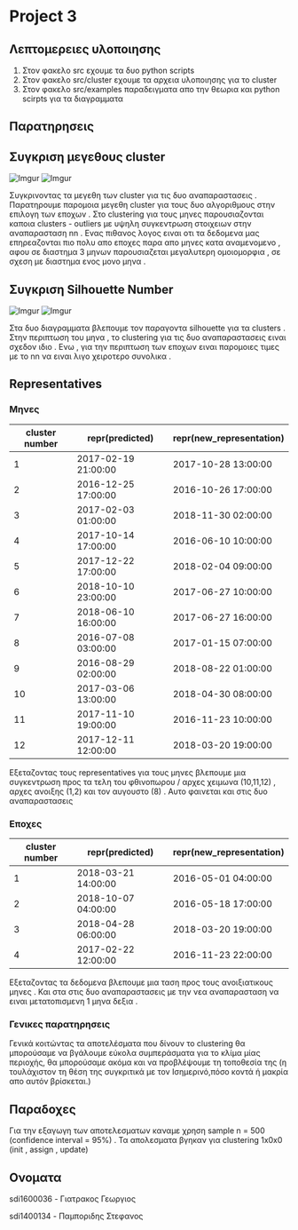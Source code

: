 # Project 3

## Λεπτομερειες υλοποιησης

 1. Στον φακελο src εχουμε τα δυο python scripts 
 2. Στον φακελο src/cluster εχουμε τα αρχεια υλοποιησης για το cluster
 3. Στον φακελο src/examples παραδειγματα απο την θεωρια και python scirpts για τα διαγραμματα
 

## Παρατηρησεις

## Συγκριση μεγεθους cluster
 
![Imgur](https://i.imgur.com/jaLaeTT.png)
![Imgur](https://i.imgur.com/HdxCyDG.png)

Συγκρινοντας τα μεγεθη των cluster για τις δυο αναπαραστασεις . Παρατηρουμε παρομοια μεγεθη cluster για τους δυο αλγοριθμους στην επιλογη των εποχων . Στο clustering για τους μηνες παρουσιαζονται καποια clusters - outliers με υψηλη συγκεντρωση στοιχειων στην αναπαρασταση nn . Ενας πιθανος λογος ειναι οτι τα δεδομενα μας επηρεαζονται πιο πολυ απο εποχες παρα απο μηνες κατα αναμενομενο , αφου σε διαστημα 3 μηνων παρουσιαζεται μεγαλυτερη ομοιομορφια , σε σχεση με διαστημα ενος μονο μηνα .

## Συγκριση Silhouette Number

![Imgur](https://i.imgur.com/DzNqLkW.png)
![Imgur](https://i.imgur.com/RJ3Cziv.png)

Στα δυο διαγραμματα βλεπουμε τον παραγοντα silhouette για τα clusters . Στην περιπτωση του μηνα , το clustering για τις δυο αναπαραστασεις ειναι σχεδον ιδιο . Ενω , για την περιπτωση των εποχων ειναι παρομοιες τιμες με το nn να ειναι λιγο χειροτερο συνολικα . 

## Representatives 

### Μηνες 

| cluster number | repr(predicted) | repr(new_representation) |
| --- | ---- | ---- |
| 1 |  2017-02-19 21:00:00 | 2017-10-28 13:00:00 |
| 2 | 2016-12-25 17:00:00 | 2016-10-26 17:00:00 |
| 3 | 2017-02-03 01:00:00 | 2018-11-30 02:00:00 |
| 4 | 2017-10-14 17:00:00 | 2016-06-10 10:00:00 |
| 5 | 2017-12-22 17:00:00 | 2018-02-04 09:00:00 |
| 6 |  2018-10-10 23:00:00 | 2017-06-27 10:00:00 |
| 7 | 2018-06-10 16:00:00 | 2017-06-27 16:00:00 |
| 8 | 2016-07-08 03:00:00 | 2017-01-15 07:00:00 |
| 9 | 2016-08-29 02:00:00 | 2018-08-22 01:00:00 |
| 10 | 2017-03-06 13:00:00 | 2018-04-30 08:00:00 |
| 11 | 2017-11-10 19:00:00 | 2016-11-23 10:00:00 |
| 12 | 2017-12-11 12:00:00 | 2018-03-20 19:00:00 |

Εξεταζοντας τους representatives για τους μηνες βλεπουμε μια συγκεντρωση προς τα τελη του φθινοπωρου / αρχες χειμωνα (10,11,12) , αρχες ανοιξης (1,2) και τον αυγουστο (8) . Αυτο φαινεται και στις δυο αναπαραστασεις

### Εποχες

| cluster number | repr(predicted) | repr(new_representation) |
| --- | ---- | ---- |
| 1 |  2018-03-21 14:00:00 | 2016-05-01 04:00:00 |
| 2 | 2018-10-07 04:00:00| 2016-05-18 17:00:00 |
| 3 | 2018-04-28 06:00:00 | 2018-03-20 19:00:00 |
| 4 | 2017-02-22 12:00:00 | 2016-11-23 22:00:00 |

Εξεταζοντας τα δεδομενα βλεπουμε μια ταση προς τους ανοιξιατικους μηνες . Και στα στις δυο αναπαραστασεις με την νεα αναπαρασταση να ειναι μετατοπισμενη 1 μηνα δεξια . 

### Γενικες παρατηρησεις
 Γενικά κοιτώντας τα αποτελέσματα που δίνουν το clustering θα μπορούσαμε να 
βγάλουμε εύκολα συμπεράσματα για το κλίμα μίας περιοχής, θα μπορούσαμε ακόμα και να 
προβλέψουμε τη τοποθεσία της (η τουλάχιστον τη θέση της συγκριτικά με τον Ισημερινό,πόσο
κοντά ή μακρία απο αυτόν βρίσκεται.)  

## Παραδοχες 

Για την εξαγωγη των αποτελεσματων καναμε χρηση sample n = 500 (confidence interval = 95%) . Τα απολεσματα βγηκαν για clustering 1x0x0 (init , assign , update)

## Ονοματα

sdi1600036 - Γιατρακος Γεωργιος

sdi1400134 - Παμποριδης Στεφανος

